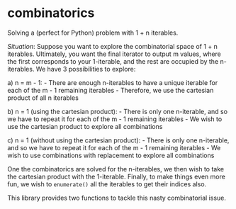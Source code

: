 # combinatorics
Solving a (perfect for Python) problem with 1 + n iterables.

_Situation_: 
Suppose you want to explore the combinatorial space of 1 + n iterables. 
Ultimately, you want the final iterator to output m values, where the first corresponds to your 1-iterable, and the rest are occupied by the n-iterables. 
We have 3 possibilities to explore:

a) n = m - 1:
	- There are enough n-iterables to have a unique iterable for each of the m - 1 remaining iterables
	- Therefore, we use the cartesian product of all n iterables

b) n = 1 (using the cartesian product):
	- There is only one n-iterable, and so we have to repeat it for each of the m - 1 remaining iterables
	- We wish to use the cartesian product to explore all combinations

c) n = 1 (without using the cartesian product):
	- There is only one n-iterable, and so we have to repeat it for each of the m - 1 remaining iterables
	- We wish to use combinations with replacement to explore all combinations

One the combinatorics are solved for the n-iterables, we then wish to take the cartesian product with the 1-iterable.
Finally, to make things even more fun, we wish to `enumerate()` all the iterables to get their indices also.

This library provides two functions to tackle this nasty combinatorial issue.
	

